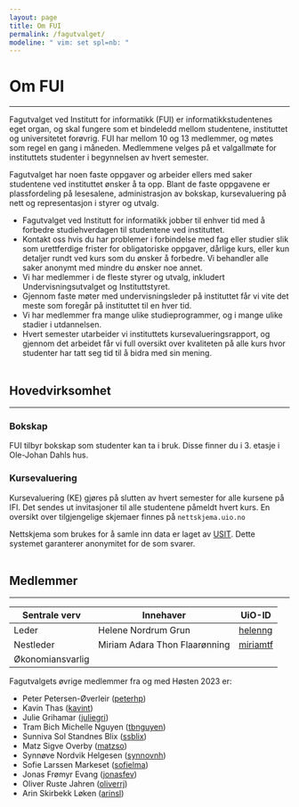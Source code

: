 ```yaml
---
layout: page
title: Om FUI
permalink: /fagutvalget/
modeline: " vim: set spl=nb: "
---
```


# Om FUI

---

Fagutvalget  ved Institutt for informatikk (FUI) er informatikkstudentenes eget
organ, og skal fungere som et bindeledd mellom studentene, instituttet og
universitetet forøvrig. FUI har mellom 10 og 13 medlemmer, og møtes som regel
en gang i måneden. Medlemmene velges på et valgallmøte for instituttets
studenter i begynnelsen av hvert semester.

Fagutvalget har noen faste oppgaver og arbeider ellers med saker studentene ved
instituttet ønsker å ta opp. Blant de faste oppgavene er plassfordeling på
lesesalene, administrasjon av bokskap, kursevaluering på nett og representasjon
i styrer og utvalg.

- Fagutvalget ved Institutt for informatikk jobber til enhver tid med
  å forbedre studiehverdagen til studentene ved instituttet.
- Kontakt oss hvis du har problemer i forbindelse med fag eller studier slik
  som urettferdige frister for obligatoriske oppgaver, dårlige kurs, eller kun
  detaljer rundt ved kurs som du ønsker å forbedre. Vi behandler alle saker
  anonymt med mindre du ønsker noe annet.
- Vi har medlemmer i de fleste styrer og utvalg, inkludert
  Undervisningsutvalget og Instituttstyret.
- Gjennom faste møter med undervisningsleder på instituttet får vi vite det
  meste som foregår på instituttet til en hver tid.
- Vi har medlemmer fra mange ulike studieprogrammer, og i mange ulike stadier
  i utdannelsen.
- Hvert semester utarbeider vi instituttets kursevalueringsrapport, og gjennom
  det arbeidet får vi full oversikt over kvaliteten på alle kurs hvor studenter
  har tatt seg tid til å bidra med sin mening.
<br><br>

## Hovedvirksomhet

---

### Bokskap
FUI tilbyr bokskap som studenter kan ta i bruk. Disse finner du i 3. etasje i
Ole-Johan Dahls hus.

### Kursevaluering
Kursevaluering (KE) gjøres på slutten av hvert semester for alle kursene på
IFI. Det sendes ut invitasjoner til alle studentene påmeldt hvert kurs. En
oversikt over tilgjengelige skjemaer finnes på `nettskjema.uio.no`

Nettskjema som brukes for å samle inn data er laget av
[USIT](http://usit.uio.no/). Dette systemet garanterer anonymitet for de som
svarer.
<br><br>

## Medlemmer

---

<table class="table">
  <thead>
    <tr>
      <th scope="col">Sentrale verv</th>
      <th scope="col">Innehaver</th>
      <th scope="col">UiO-ID</th>
    </tr>
  </thead>
  <tbody>
    <tr>
      <td>Leder</td>
      <td>Helene Nordrum Grun</td>
      <td><a href="https://www.mn.uio.no/?vrtx=person-view&uid=helenng">helenng</a></td>
    </tr>
    <tr>
      <td>Nestleder</td>
       <td>Miriam Adara Thon Flaarønning</td>
      <td><a href="https://www.mn.uio.no/ifi/?vrtx=person-view&uid=miriamtf">miriamtf</a></td>
    </tr>
    <tr>
      <td>Økonomiansvarlig</td>
       <td></td>
      <td><a href="https://www.mn.uio.no/ifi/?vrtx=person-view&uid="></a></td>
    </tr>
  </tbody>
</table>

Fagutvalgets øvrige medlemmer fra og med Høsten 2023 er:

* Peter Petersen-Øverleir ([peterhp](https://www.mn.uio.no/ifi/?vrtx=person-view&uid=peterhp))
* Kavin Thas ([kavint](https://www.mn.uio.no/ifi/?vrtx=person-view&uid=kavint))
* Julie Grihamar ([juliegri](https://www.mn.uio.no/ifi/?vrtx=person-view&uid=juliegri))
* Tram Bich Michelle Nguyen ([tbnguyen](https://www.mn.uio.no/ifi/?vrtx=person-view&uid=tbnguyen))
* Sunniva Sol Standnes Blix ([ssblix](https://www.mn.uio.no/ifi/?vrtx=person-view&uid=ssblix))
* Matz Sigve Overby ([matzso](https://www.mn.uio.no/ifi/?vrtx=person-view&uid=matzso))
* Synnøve Nordvik Helgesen ([synnovnh](https://www.mn.uio.no/ifi/?vrtx=person-view&uid=synnovnh))
* Sofie Larssen Markeset ([sofielma](https://www.mn.uio.no/ifi/?vrtx=person-view&uid=sofielma))
* Jonas Frømyr Evang ([jonasfev](https://www.mn.uio.no/ifi/?vrtx=person-view&uid=jonasfev))
* Oliver Ruste Jahren ([oliverrj](https://www.mn.uio.no/ifi/?vrtx=person-view&uid=oliverrj))
* Arin Skirbekk Løken ([arinsl](https://www.mn.uio.no/ifi/?vrtx=person-view&uid=arinsl))


